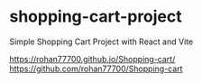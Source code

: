 # shopping-cart-project
Simple Shopping Cart Project with React and Vite

https://rohan77700.github.io/Shopping-cart/
https://github.com/rohan77700/Shopping-cart